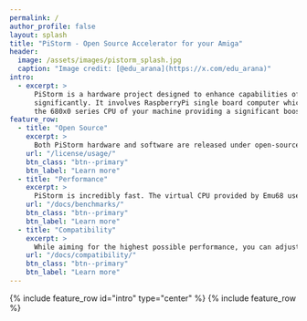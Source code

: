 ```yaml
---
permalink: /
author_profile: false
layout: splash
title: "PiStorm - Open Source Accelerator for your Amiga"
header:
  image: /assets/images/pistorm_splash.jpg
  caption: "Image credit: [@edu_arana](https://x.com/edu_arana)"
intro:
  - excerpt: >
      PiStorm is a hardware project designed to enhance capabilities of your Amiga 
      significantly. It involves RaspberryPi single board computer which replaces
      the 680x0 series CPU of your machine providing a significant boost in performance.
feature_row:
  - title: "Open Source"
    excerpt: >
      Both PiStorm hardware and software are released under open-source licenses, ranging from BSD-like to MPLv2. You can build, buy, or sell PiStorm, and download the software from GitHub for free, or look for ready-to-use distributions. The choice is yours. Contributions to the project are also welcome.
    url: "/license/usage/"
    btn_class: "btn--primary"
    btn_label: "Learn more"
  - title: "Performance"
    excerpt: >
      PiStorm is incredibly fast. The virtual CPU provided by Emu68 uses a bare-metal JIT solution to translate the m68k instruction stream to AArch64. Performance varies depending on the translated code, reaching up to 1 MIPS per MHz. For the first time, you can truly enjoy CPU-intensive software.
    url: "/docs/benchmarks/"
    btn_class: "btn--primary"
    btn_label: "Learn more"
  - title: "Compatibility"
    excerpt: >
      While aiming for the highest possible performance, you can adjust the speed of the virtual CPU to suit your needs. Modify the JIT parameters of Emu68 in real-time and enjoy CPU-sensitive demos like "State-of-the-Art," or switch to full speed when working with 3D software.
    url: "/docs/compatibility/"
    btn_class: "btn--primary"
    btn_label: "Learn more"
---
```

{% include feature_row id="intro" type="center" %}
{% include feature_row %}

